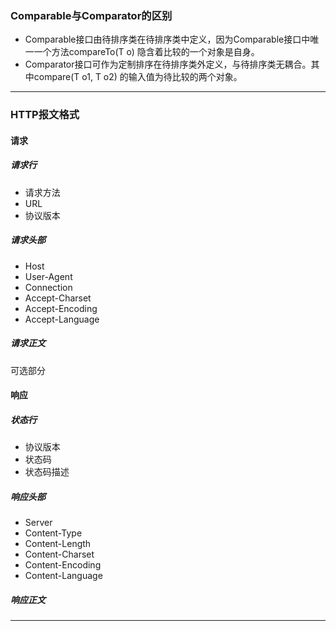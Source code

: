 
### Comparable与Comparator的区别
* Comparable接口由待排序类在待排序类中定义，因为Comparable接口中唯一一个方法compareTo(T o) 隐含着比较的一个对象是自身。
* Comparator接口可作为定制排序在待排序类外定义，与待排序类无耦合。其中compare(T o1, T o2) 的输入值为待比较的两个对象。
***

### HTTP报文格式
#### 请求
##### 请求行
* 请求方法
* URL
* 协议版本
##### 请求头部
* Host
* User-Agent
* Connection
* Accept-Charset
* Accept-Encoding
* Accept-Language
##### 请求正文
可选部分
#### 响应
##### 状态行
* 协议版本
* 状态码
* 状态码描述
##### 响应头部
* Server
* Content-Type
* Content-Length
* Content-Charset
* Content-Encoding
* Content-Language
##### 响应正文
***

